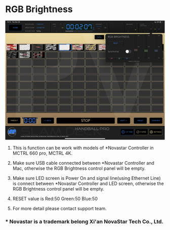 # RGB Brightness

![Overview](brightnessExtra.jpg)

1. This is function can be work with models of *Novastar Controller in MCTRL 660 pro, MCTRL 4K.

1. Make sure USB cable connected between *Novastar Controller and Mac, otherwise the RGB Brightness control panel will be empty.

1. Make sure LED screen is Power On and signal line(using Ethernet Line) is connect between *Novastar Controller and LED screen, otherwise the RGB Brightness control panel will be empty.

1. RESET value is Red:50 Green:50 Blue:50

1. For more detail please contact support team. 



### *  Novastar is a trademark belong Xi'an NovaStar Tech Co., Ltd.